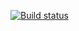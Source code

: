 [![Build status](https://ci.appveyor.com/api/projects/status/o3tmgjnauh23q4gu?svg=true)](https://ci.appveyor.com/project/AlsuNW/aqahomework3)
